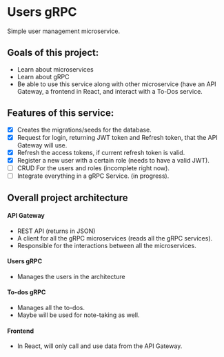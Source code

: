 # Users gRPC

Simple user management microservice.

## Goals of this project:
- Learn about microservices
- Learn about gRPC
- Be able to use this service along with other microservice (have an API Gateway, a frontend in React, and interact with a To-Dos service.

## Features of this service:

- [x] Creates the migrations/seeds for the database.
- [x] Request for login, returning JWT token and Refresh token, that the API Gateway will use.
- [x] Refresh the access tokens, if current refresh token is valid.
- [x] Register a new user with a certain role (needs to have a valid JWT).
- [ ] CRUD For the users and roles (incomplete right now).
- [ ] Integrate everything in a gRPC Service. (in progress).

## Overall project architecture

#### API Gateway
- REST API (returns in JSON)
- A client for all the gRPC microservices (reads all the gRPC services).
- Responsible for the interactions between all the microservices.

#### Users gRPC
- Manages the users in the architecture

#### To-dos gRPC
- Manages all the to-dos.
- Maybe will be used for note-taking as well.

#### Frontend
- In React, will only call and use data from the API Gateway.
